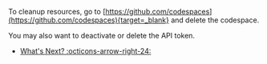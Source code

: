 To cleanup resources, go to [https://github.com/codespaces](https://github.com/codespaces){target=_blank} and delete the codespace.

You may also want to deactivate or delete the API token.

<div class="grid cards" markdown>

- [What's Next? :octicons-arrow-right-24:](whats-next.md)
</div>